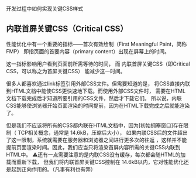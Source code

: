 开发过程中如何实现关键CSS样式

## 内联首屏关键CSS（Critical CSS）

性能优化中有一个重要的指标——首次有效绘制（First Meaningful Paint，简称FMP）
即指页面的首要内容（primary content）出现在屏幕上的时间。

这一指标影响用户看到页面前所需等待的时间，
而 内联首屏关键CSS（即Critical CSS，可以称之为首屏关键CSS） 能减少这一时间。

很多人都喜欢通过link标签引用外部CSS文件。但需要知道的是，
将CSS直接内联到HTML文档中能使CSS更快速地下载。而使用外部CSS文件时，
需要在HTML文档下载完成后才知道所要引用的CSS文件，然后才下载它们。
所以说，内联CSS能够使浏览器开始页面渲染的时间提前，因为在HTML下载完成之后就能渲染了。

但是我们不应该将所有的CSS都内联在HTML文档中，因为[初始拥塞窗口]存在限制（
TCP相关概念，通常是 14.6kB，压缩后大小），
如果内联CSS后的文件超出了这一限制，系统就需要在服务器和浏览器之间进行更多次的往返
，这样并不能提前页面渲染时间。因此，我们应当只将渲染首屏内容所需的关键CSS内联到HTML中。
⚠️还有一点需要注意的是内联CSS没有缓存，每次都会随HTML的加载而重新下载，
但我们将内联首屏关键CSS控制在 14.6kB以内，它对性能优化还是起到正向作用的。（凡事有利也有弊）